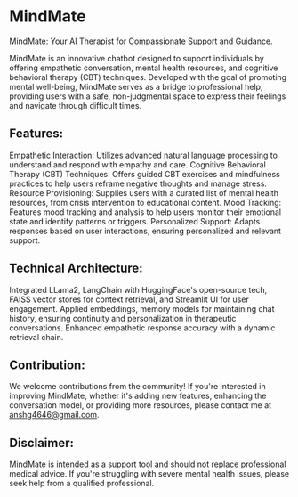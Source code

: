 # MindMate
MindMate: Your AI Therapist for Compassionate Support and Guidance.

MindMate is an innovative chatbot designed to support individuals by offering empathetic conversation, mental health resources, and cognitive behavioral therapy (CBT) techniques. Developed with the goal of promoting mental well-being, MindMate serves as a bridge to professional help, providing users with a safe, non-judgmental space to express their feelings and navigate through difficult times.

## Features:

Empathetic Interaction: Utilizes advanced natural language processing to understand and respond with empathy and care.
Cognitive Behavioral Therapy (CBT) Techniques: Offers guided CBT exercises and mindfulness practices to help users reframe negative thoughts and manage stress.
Resource Provisioning: Supplies users with a curated list of mental health resources, from crisis intervention to educational content.
Mood Tracking: Features mood tracking and analysis to help users monitor their emotional state and identify patterns or triggers.
Personalized Support: Adapts responses based on user interactions, ensuring personalized and relevant support.

## Technical Architecture:

Integrated LLama2, LangChain with HuggingFace's open-source tech, FAISS vector stores for context retrieval, and Streamlit UI for user engagement. Applied embeddings, memory models for maintaining chat history, ensuring continuity and personalization in therapeutic conversations. Enhanced empathetic response accuracy with a dynamic retrieval chain.

## Contribution:

We welcome contributions from the community! If you're interested in improving MindMate, whether it's adding new features, enhancing the conversation model, or providing more resources, please contact me at anshg4646@gmail.com.


## Disclaimer:

MindMate is intended as a support tool and should not replace professional medical advice. If you're struggling with severe mental health issues, please seek help from a qualified professional.
